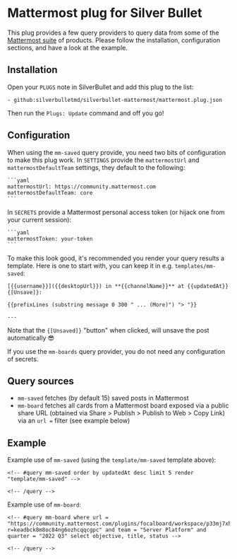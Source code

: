 # Mattermost plug for Silver Bullet
This plug provides a few query providers to query data from some of the [Mattermost suite](https://www.mattermost.com) of products. Please follow the installation, configuration sections, and have a look at the example.

## Installation
Open your `PLUGS` note in SilverBullet and add this plug to the list:

```
- github:silverbulletmd/silverbullet-mattermost/mattermost.plug.json
```

Then run the `Plugs: Update` command and off you go!

## Configuration
When using the `mm-saved` query provide, you need two bits of configuration to make this plug work. In `SETTINGS` provide the `mattermostUrl` and `mattermostDefaultTeam` settings, they default to the following:

    ```yaml
    mattermostUrl: https://community.mattermost.com
    mattermostDefaultTeam: core
    ```

In `SECRETS` provide a Mattermost personal access token (or hijack one from your current session):

    ```yaml
    mattermostToken: your-token
    ```

To make this look good, it's recommended you render your query results a template. Here is one to start with, you can keep it in e.g. `templates/mm-saved`:

    [{{username}}]({{desktopUrl}}) in **{{channelName}}** at {{updatedAt}} {[Unsave]}:

    {{prefixLines (substring message 0 300 " ... (More)") "> "}}

    ---

Note that the `{[Unsaved]}` "button" when clicked, will unsave the post automatically 😎

If you use the `mm-boards` query provider, you do not need any configuration of secrets.

## Query sources

* `mm-saved` fetches (by default 15) saved posts in Mattermost
* `mm-board` fetches all cards from a Mattermost board exposed via a public share URL (obtained via Share > Publish > Publish to Web > Copy Link) via an `url =` filter (see example below)

## Example

Example use of `mm-saved` (using the `template/mm-saved` template above):

    <!-- #query mm-saved order by updatedAt desc limit 5 render "template/mm-saved" -->

    <!-- /query -->

Example use of `mm-board`:

    <!-- #query mm-board where url = "https://community.mattermost.com/plugins/focalboard/workspace/p33mj7xh4frntrtbxbp5xp1joy/shared/bbam1crdg6jn93qhcgiq8xbpk8a/vqnxrjaewnibrtnp8m38fswt63e?r=keadbck8m8oc84ng6ozhcqqcgpc" and team = "Server Platform" and quarter = "2022 Q3" select objective, title, status -->
    
    <!-- /query -->
